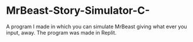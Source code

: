 # MrBeast-Story-Simulator-C-
A program I made in which you can simulate MrBeast giving what ever you input, away.
The program was made in Replit.
